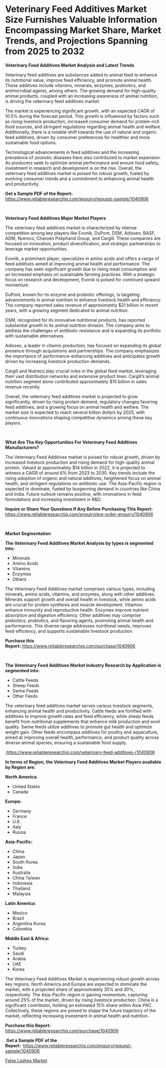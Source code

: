 <p><h1>Veterinary Feed Additives Market Size Furnishes Valuable Information Encompassing Market Share, Market Trends, and Projections Spanning from 2025 to 2032</h1></p><p><strong>Veterinary Feed Additives Market Analysis and Latest Trends</strong></p>
<p><p>Veterinary feed additives are substances added to animal feed to enhance its nutritional value, improve feed efficiency, and promote animal health. These additives include vitamins, minerals, enzymes, probiotics, and antimicrobial agents, among others. The growing demand for high-quality animal products, coupled with an increasing awareness of animal nutrition, is driving the veterinary feed additives market.</p><p>The market is experiencing significant growth, with an expected CAGR of 10.5% during the forecast period. This growth is influenced by factors such as rising livestock production, increased consumer demand for protein-rich food sources, and stringent regulations regarding animal health and welfare. Additionally, there is a notable shift towards the use of natural and organic feed additives, driven by consumer preferences for healthier and more sustainable food options.</p><p>Technological advancements in feed additives and the increasing prevalence of zoonotic diseases have also contributed to market expansion. As producers seek to optimize animal performance and ensure food safety, investment in research and development is on the rise. Overall, the veterinary feed additives market is poised for robust growth, fueled by evolving consumer trends and a commitment to enhancing animal health and productivity.</p></p>
<p><strong>Get a Sample PDF of the Report:&nbsp;</strong> <a href="https://www.reliableresearchiq.com/enquiry/request-sample/1040906?utm_campaign=2224&utm_medium=2&utm_source=Github&utm_content=ia&utm_term=07022025&utm_id=veterinary-feed-additives">https://www.reliableresearchiq.com/enquiry/request-sample/1040906</a></p>
<p>&nbsp;</p>
<p><strong>Veterinary Feed Additives Major Market Players</strong></p>
<p><p>The veterinary feed additives market is characterized by intense competition among key players like Evonik, DuPont, DSM, Adisseo, BASF, ADM, Nutreco, Charoen Pokphand Group, and Cargill. These companies are focused on innovation, product diversification, and strategic partnerships to leverage market opportunities.</p><p>Evonik, a prominent player, specializes in amino acids and offers a range of feed additives aimed at improving animal health and performance. The company has seen significant growth due to rising meat consumption and an increased emphasis on sustainable farming practices. With a strategic focus on research and development, Evonik is poised for continued upward momentum.</p><p>DuPont, known for its enzyme and probiotic offerings, is targeting advancements in animal nutrition to enhance livestock health and efficiency. The company reported sales revenue of approximately $21 billion in recent years, with a growing segment dedicated to animal nutrition.</p><p>DSM, recognized for its innovative nutritional products, has reported substantial growth in its animal nutrition division. The company aims to address the challenges of antibiotic resistance and is expanding its portfolio with sustainable alternatives.</p><p>Adisseo, a leader in vitamin production, has focused on expanding its global presence through acquisitions and partnerships. The company emphasizes the importance of performance-enhancing additives and anticipates growth driven by increasing livestock production demands.</p><p>Cargill and Nutreco play crucial roles in the global feed market, leveraging their vast distribution networks and extensive product lines. Cargill’s animal nutrition segment alone contributed approximately $15 billion in sales revenue recently.</p><p>Overall, the veterinary feed additives market is projected to grow significantly, driven by rising protein demand, regulatory changes favoring feed additives, and a growing focus on animal health and welfare. The market size is expected to reach several billion dollars by 2025, with continuous innovations shaping competitive dynamics among these key players.</p></p>
<p>&nbsp;</p>
<p><strong>What Are The Key Opportunities For Veterinary Feed Additives Manufacturers?</strong></p>
<p><p>The Veterinary Feed Additives market is poised for robust growth, driven by increased livestock production and rising demand for high-quality animal protein. Valued at approximately $14 billion in 2022, it is projected to witness a CAGR of around 6% from 2023 to 2030. Key trends include the rising adoption of organic and natural additives, heightened focus on animal health, and stringent regulations on antibiotic use. The Asia-Pacific region is expected to dominate, fueled by burgeoning demand in countries like China and India. Future outlook remains positive, with innovations in feed formulations and increasing investment in R&D.</p></p>
<p><strong>Inquire or Share Your Questions If Any Before Purchasing This Report:</strong> <a href="https://www.reliableresearchiq.com/enquiry/pre-order-enquiry/1040906?utm_campaign=2224&utm_medium=2&utm_source=Github&utm_content=ia&utm_term=07022025&utm_id=veterinary-feed-additives">https://www.reliableresearchiq.com/enquiry/pre-order-enquiry/1040906</a></p>
<p>&nbsp;</p>
<p><strong>Market Segmentation</strong></p>
<p><strong>The Veterinary Feed Additives Market Analysis by types is segmented into:</strong></p>
<p><ul><li>Minerals</li><li>Amino Acids</li><li>Vitamins</li><li>Enzymes</li><li>Others</li></ul></p>
<p><p>The Veterinary Feed Additives market comprises various types, including minerals, amino acids, vitamins, and enzymes, along with other additives. Minerals support growth and overall health in livestock, while amino acids are crucial for protein synthesis and muscle development. Vitamins enhance immunity and reproductive health. Enzymes improve nutrient absorption and digestion efficiency. Other additives may comprise prebiotics, probiotics, and flavoring agents, promoting animal health and performance. This diverse range addresses nutritional needs, improves feed efficiency, and supports sustainable livestock production.</p></p>
<p><strong>Purchase this Report:&nbsp;</strong><a href="https://www.reliableresearchiq.com/purchase/1040906?utm_campaign=2224&utm_medium=2&utm_source=Github&utm_content=ia&utm_term=07022025&utm_id=veterinary-feed-additives">https://www.reliableresearchiq.com/purchase/1040906</a></p>
<p>&nbsp;</p>
<p><strong>The Veterinary Feed Additives Market Industry Research by Application is segmented into:</strong></p>
<p><ul><li>Cattle Feeds</li><li>Sheep Feeds</li><li>Swine Feeds</li><li>Other Feeds</li></ul></p>
<p><p>The veterinary feed additives market serves various livestock segments, enhancing animal health and productivity. Cattle feeds are fortified with additives to improve growth rates and feed efficiency, while sheep feeds benefit from nutritional supplements that enhance milk production and wool quality. Swine feeds utilize additives to promote gut health and optimize weight gain. Other feeds encompass additives for poultry and aquaculture, aimed at improving overall health, performance, and product quality across diverse animal species, ensuring a sustainable food supply.</p></p>
<p><a href="https://www.reliableresearchiq.com/veterinary-feed-additives-r1040906?utm_campaign=2224&utm_medium=2&utm_source=Github&utm_content=ia&utm_term=07022025&utm_id=veterinary-feed-additives">&nbsp;https://www.reliableresearchiq.com/veterinary-feed-additives-r1040906</a></p>
<p><strong>In terms of Region, the Veterinary Feed Additives Market Players available by Region are:</strong></p>
<p>
    <p> <strong> North America: </strong>
        <ul>
            <li>United States</li>
            <li>Canada</li>
        </ul>
        </p> 
    <p> <strong> Europe: </strong>
        <ul>
            <li>Germany</li>
            <li>France</li>
            <li>U.K.</li>
            <li>Italy</li>
            <li>Russia</li>
        </ul>
        </p> 
    <p> <strong> Asia-Pacific: </strong>
        <ul>
            <li>China</li>
            <li>Japan</li>
            <li>South Korea</li>
            <li>India</li>
            <li>Australia</li>
            <li>China Taiwan</li>
            <li>Indonesia</li>
            <li>Thailand</li>
            <li>Malaysia</li>
        </ul>
        </p> 
    <p> <strong> Latin America: </strong>
        <ul>
            <li>Mexico</li>
            <li>Brazil</li>
            <li>Argentina Korea</li>
            <li>Colombia</li>
        </ul>
        </p> 
    <p> <strong> Middle East & Africa: </strong>
        <ul>
            <li>Turkey</li>
            <li>Saudi</li>
            <li>Arabia</li>
            <li>UAE</li>
            <li>Korea</li>
        </ul>
    </p>
    </p>
<p><p>The Veterinary Feed Additives Market is experiencing robust growth across key regions. North America and Europe are expected to dominate the market, with a projected share of approximately 35% and 30%, respectively. The Asia-Pacific region is gaining momentum, capturing around 25% of the market, driven by rising livestock production. China is a significant contributor, holding an estimated 15% share within Asia-PAC. Collectively, these regions are poised to shape the future trajectory of the market, reflecting increasing investment in animal health and nutrition.</p></p>
<p><strong>Purchase this Report: </strong><a href="https://www.reliableresearchiq.com/purchase/1040906?utm_campaign=2224&utm_medium=2&utm_source=Github&utm_content=ia&utm_term=07022025&utm_id=veterinary-feed-additives">https://www.reliableresearchiq.com/purchase/1040906</a></p>
<p>&nbsp;<strong>Get a Sample PDF of the Report:&nbsp;&nbsp;</strong><a href="https://www.reliableresearchiq.com/enquiry/request-sample/1040906?utm_campaign=2224&utm_medium=2&utm_source=Github&utm_content=ia&utm_term=07022025&utm_id=veterinary-feed-additives">https://www.reliableresearchiq.com/enquiry/request-sample/1040906</a></p>
<p><strong></strong></p>
<p><p><a href="https://github.com/gerdabatiskzv9/Market-Research-Report-List-1/blob/main/false-lashes-market.md?utm_campaign=2224&utm_medium=2&utm_source=Github&utm_content=ia&utm_term=07022025&utm_id=veterinary-feed-additives">False Lashes Market</a></p></p>
